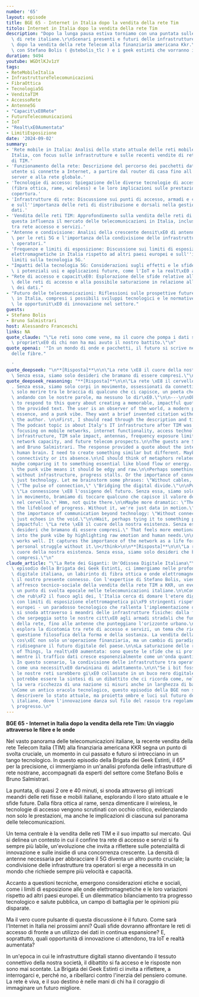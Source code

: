 ```yaml
---
number: '65'
layout: episode
title: BGE 65 - Internet in Italia dopo la vendita della rete Tim
titolo: Internet in Italia dopo la vendita della rete Tim
description: "Dopo la lunga pausa estiva torniamo con una puntata sulle infrastrutture\
  \ di rete italiane.\r\nScenari presenti e futuri delle infrastrutture ITC nostrane\
  \ dopo la vendita della rete Telecom alla finanziaria americana Kkr.\r\nNe parliamo\
  \ con Stefano Bolis ( @stebolis_tlc ) e i geek estinti che vorranno intervenire."
duration: 9494
youtube: WGDtlKJv1zY
tags:
- ReteMobileItalia
- InfrastruttureTelecomunicazioni
- FibraOttica
- Tecnologia5G
- VenditaTIM
- AccessoRete
- Antenne5G
- "Capacit\xE0Rete"
- FuturoTelecomunicazioni
- IoT
- "Realt\xE0Aumentata"
- LimitiEsposizione
date: '2024-09-02'
summary:
- 'Rete mobile in Italia: Analisi dello stato attuale delle reti mobile e fissa in
  Italia, con focus sulle infrastrutture e sulle recenti vendite di reti da parte
  di TIM.'
- 'Funzionamento della rete: Descrizione del percorso dei pacchetti dati quando un
  utente si connette a Internet, a partire dal router di casa fino all''accesso ai
  server e alla rete globale.'
- 'Tecnologie di accesso: Spiegazione delle diverse tecnologie di accesso alla rete
  (fibra ottica, rame, wireless) e le loro implicazioni sulle prestazioni e sulla
  copertura.'
- 'Infrastrutture di rete: Discussione sui punti di accesso, armadi e centraline,
  e sull''importanza delle reti di distribuzione e dorsali nella gestione del traffico
  dati.'
- 'Vendita delle reti TIM: Approfondimento sulla vendita delle reti di TIM e come
  questa influenza il mercato delle telecomunicazioni in Italia, inclusa la divisione
  tra rete accesso e servizi.'
- "Antenne e condivisione: Analisi della crescente densit\xE0 di antenne necessaria\
  \ per le reti 5G e l'importanza della condivisione delle infrastrutture tra diversi\
  \ operatori."
- 'Frequenze e limiti di esposizione: Discussione sui limiti di esposizione alle onde
  elettromagnetiche in Italia rispetto ad altri paesi europei e sull''impatto di tali
  limiti sulla tecnologia 5G.'
- "Impatti della tecnologia 5G: Considerazioni sugli effetti e le sfide del 5G, inclusi\
  \ i potenziali usi e applicazioni future, come l'IoT e la realt\xE0 aumentata."
- "Rete di accesso e capacit\xE0: Esplorazione delle sfide relative alla capacit\xE0\
  \ delle reti di accesso e alla possibile saturazione in relazione all'aumento dell'utilizzo\
  \ dei dati."
- "Futuro delle telecomunicazioni: Riflessioni sulle prospettive future delle telecomunicazioni\
  \ in Italia, compresi i possibili sviluppi tecnologici e le normative, nonch\xE9\
  \ le opportunit\xE0 di innovazione nel settore."
guests:
- Stefano Bolis
- Bruno Salmistrari
host: Alessandro Franceschi
links: NA
quote_claude: "\"Le reti sono come vene, ma il cuore che pompa i dati sta diventando\
  \ propriet\xE0 di chi non ha mai avuto il nostro battito.\"\n"
quote_openai: '"In un mondo di onde e pacchetti, il futuro si scrive nel silenzio
  delle fibre."

  '
quote_deepseek: "\n**[Risposta]**\n\n\"La rete \xE8 il cuore della nostra esistenza.\
  \ Senza essa, siamo solo desideri che bramano di essere compresi.\"\n"
quote_deepseek_reasoning: "**[Risposta]**\n\n\"La rete \xE8 il cervello dell'umanit\xE0\
  . Senza essa, siamo solo corpi in movimento, ossessionati da connettivit\xE0 e vuoiamo\
  \ solo morire tra le braccia di qualcuno che ci capisce, un poeta che sa dove stiamo\
  \ andando con le nostre parole, ma nessuno lo dir\xE0.\"\n\n---\n\nOkay, I need\
  \ to respond to this query about creating a memorable, impactful quote based on\
  \ the provided text. The user is an observer of the world, a modern poet with depth,\
  \ essence, and a punk vibe. They want a brief invented citation without mentioning\
  \ the author. \n\nFirst, I should read through the description and title thoroughly.\
  \ The podcast topic is about Italy's IT infrastructure after TIM was sold to KKR,\
  \ focusing on mobile networks, internet functionality, access technologies, network\
  \ infrastructure, TIM sale impact, antennas, frequency exposure limits, 5G implications,\
  \ network capacity, and future telecom prospects.\n\nThe guests are Stefano Bolis\
  \ and Bruno Salmistrari. The response provided a quote about the internet as the\
  \ human brain. I need to create something similar but different. Maybe focus on\
  \ connectivity or its absence.\n\nI should think of metaphors related to infrastructure\u2014\
  maybe comparing it to something essential like blood flow or energy. Also, considering\
  \ the punk vibe means it should be edgy and raw.\n\nPerhaps something about how\
  \ without infrastructure, progress stalls. Or the importance of connections beyond\
  \ just technology. Let me brainstorm some phrases: \"Without cables, we're lost,\"\
  \ \"The pulse of connection,\" \"Bridging the digital divide.\"\n\nPutting it together:\
  \ \"La connessione \xE8 l'ossigeno del futuro. Senza essa, siamo solo elettricit\xE0\
  \ in movimento, bramiamo di toccare qualcuno che capisce il valore delle nuvole\
  \ nel cervello.\" Hmm, not quite there.\n\nMaybe more dramatic: \"The network is\
  \ the lifeblood of progress. Without it, we're just data in motion.\" Or emphasizing\
  \ the importance of communication beyond technology: \"Without connections, we're\
  \ just echoes in the void.\"\n\nWait, perhaps tying it to something personal and\
  \ impactful: \"La rete \xE8 il cuore della nostra esistenza. Senza essa, siamo solo\
  \ desideri che bramano di essere compresi.\" That feels more emotional and ties\
  \ into the punk vibe by highlighting raw emotion and human needs.\n\nI think that\
  \ works well. It captures the importance of the network as a life force and the\
  \ personal struggle without it.\n</think>\n\n**[Risposta]**\n\n\"La rete \xE8 il\
  \ cuore della nostra esistenza. Senza essa, siamo solo desideri che bramano di essere\
  \ compresi.\"\n"
claude_article: "\"La Rete dei Giganti: Un'Odissea Digitale Italiana\"\n\nNel sessantacinquesimo\
  \ episodio della Brigata dei Geek Estinti, ci immergiamo nelle profondit\xE0 dell'infrastruttura\
  \ digitale italiana, un labirinto di fibra ottica e onde elettromagnetiche che definisce\
  \ il nostro presente connesso. Con l'expertise di Stefano Bolis, viene dipinto un\
  \ affresco tecnico-sociale della vendita della rete TIM a KKR, un evento che segna\
  \ un punto di svolta epocale nelle telecomunicazioni italiane.\n\nCome Prometeo\
  \ che rub\xF2 il fuoco agli dei, l'Italia cerca di domare l'etere digitale, confrontandosi\
  \ con limiti di esposizione elettromagnetica pi\xF9 stringenti rispetto ai vicini\
  \ europei - un paradosso tecnologico che rallenta l'implementazione del 5G. La discussione\
  \ si snoda attraverso i meandri delle infrastrutture fisiche: dalla fibra ottica\
  \ che serpeggia sotto le nostre citt\xE0 agli armadi stradali che fungono da sinapsi\
  \ della rete, fino alle antenne che punteggiano l'orizzonte urbano.\n\nIl podcast\
  \ esplora la dicotomia tra rete di accesso e servizi, un tema che riecheggia l'antica\
  \ questione filosofica della forma e della sostanza. La vendita della rete TIM diventa\
  \ cos\xEC non solo un'operazione finanziaria, ma un cambio di paradigma che potrebbe\
  \ ridisegnare il futuro digitale del paese.\n\nLa saturazione delle reti, l'Internet\
  \ of Things, la realt\xE0 aumentata: sono queste le sfide che si profilano all'orizzonte,\
  \ mentre il traffico dati cresce esponenzialmente come un'onda quantistica inarrestabile.\
  \ In questo scenario, la condivisione delle infrastrutture tra operatori emerge\
  \ come una necessit\xE0 darwiniana di adattamento.\n\n\"Se i bit fossero atomi,\
  \ le nostre reti sarebbero gi\xE0 collassate in un buco nero digitale.\" - questa\
  \ potrebbe essere la sintesi di un dibattito che ci ricorda come, nell'era dell'informazione,\
  \ la vera ricchezza di una nazione si misuri anche in larghezza di banda e latenza.\n\
  \nCome un antico oracolo tecnologico, questo episodio della BGE non si limita a\
  \ descrivere lo stato attuale, ma proietta ombre e luci sul futuro delle telecomunicazioni\
  \ italiane, dove l'innovazione danza sul filo del rasoio tra regolamentazione e\
  \ progresso.\n"
---
```

**BGE 65 - Internet in Italia dopo la vendita della rete Tim: Un viaggio attraverso le fibre e le onde**

Nel vasto panorama delle telecomunicazioni italiane, la recente vendita della rete Telecom Italia (TIM) alla finanziaria americana KKR segna un punto di svolta cruciale, un momento in cui passato e futuro si intrecciano in un tango tecnologico. In questo episodio della Brigata dei Geek Estinti, il 65° per la precisione, ci immergiamo in un'analisi profonda delle infrastrutture di rete nostrane, accompagnati da esperti del settore come Stefano Bolis e Bruno Salmistrari.

La puntata, di quasi 2 ore e 40 minuti, si snoda attraverso gli intricati meandri delle reti fisse e mobili italiane, esplorando il loro stato attuale e le sfide future. Dalla fibra ottica al rame, senza dimenticare il wireless, le tecnologie di accesso vengono scrutinati con occhio critico, evidenziando non solo le prestazioni, ma anche le implicazioni di ciascuna sul panorama delle telecomunicazioni.

Un tema centrale è la vendita delle reti TIM e il suo impatto sul mercato. Qui si delinea un contesto in cui il confine tra rete di accesso e servizi si fa sempre più labile, un'evoluzione che invita a riflettere sulle potenzialità di innovazione e sulle insidie di una concorrenza crescente. La densità di antenne necessaria per abbracciare il 5G diventa un altro punto cruciale; la condivisione delle infrastrutture tra operatori si erge a necessità in un mondo che richiede sempre più velocità e capacità.

Accanto a questioni tecniche, emergono considerazioni etiche e sociali, come i limiti di esposizione alle onde elettromagnetiche e le loro variazioni rispetto ad altri paesi europei. È un dilemmatico bilanciamento tra progresso tecnologico e salute pubblica, un campo di battaglia per le opinioni più disparate.

Ma il vero cuore pulsante di questa discussione è il futuro. Come sarà l'Internet in Italia nei prossimi anni? Quali sfide dovranno affrontare le reti di accesso di fronte a un utilizzo dei dati in continua espansione? E, soprattutto, quali opportunità di innovazione ci attendono, tra IoT e realtà aumentata?

In un'epoca in cui le infrastrutture digitali stanno diventando il tessuto connettivo della nostra società, il dibattito si fa acceso e le risposte non sono mai scontate. La Brigata dei Geek Estinti ci invita a riflettere, a interrogarci e, perché no, a ribellarci contro l'inerzia del pensiero comune. La rete è viva, e il suo destino è nelle mani di chi ha il coraggio di immaginare un futuro migliore.
